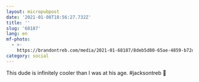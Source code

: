 ```yaml
---
layout: micropubpost
date: '2021-01-08T18:56:27.732Z'
title: ''
slug: '68187'
lang: en
mf-photo:
  - >-
    https://brandontreb.com/media/2021-01-68187/8deb5d80-65ae-4859-b72d-c7dd6e15f00b.jpeg
category: social
---
```

This dude is infinitely cooler than I was at his age. #jacksontreb 🤙
